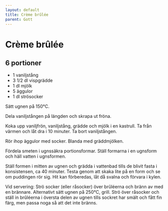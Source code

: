 ```yaml
---
layout: default
title: Crème brûlée
parent: Gott
---
```

# Crème brûlée

## 6 portioner

- 1 vaniljstång
- 3 1/2 dl vispgrädde
- 1 dl mjölk
- 5 äggulor
- 1 dl strösocker


Sätt ugnen på 150°C.

Dela vaniljstången på längden och skrapa ut fröna.

Koka upp vaniljfrön, vaniljstång, grädde och mjölk i en kastrull. Ta från värmen och låt
dra i 10 minuter. Ta bort vaniljstången.

Rör ihop äggulor med socker. Blanda med gräddmjölken.

Fördela smeten i ugnssäkra portionsformar. Ställ formarna i en ugnsform och häll vatten i
ugnsformen.

Ställ formen i mitten av ugnen och grädda i vattenbad tills de blivit fasta i
konsistensen, ca 40 minuter. Testa genom att skaka lite på en form och se om puddingen rör
sig. Hit kan förberedas, låt då svalna och förvara i kylen.

Vid servering: Strö socker (eller råsocker) över brûléerna och bränn av med en brännare.
Alternativt sätt ugnen på 250°C, grill. Strö över råsocker och ställ in brûléerna i
översta delen av ugnen tills sockret har smält och fått fin färg, men passa noga så att
det inte bränns.  